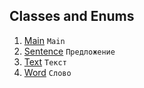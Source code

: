 ## Classes and Enums
1. [Main](https://github.com/Bublik202/Introduction-to-Java/blob/main/Classes/aggregation/ex1/Main.java) ```Main``` </br>
2. [Sentence](https://github.com/Bublik202/Introduction-to-Java/blob/main/Classes/aggregation/ex1/Sentence.java) ```Предложение``` </br> 
3. [Text](https://github.com/Bublik202/Introduction-to-Java/blob/main/Classes/aggregation/ex1/Text.java) ```Текст```  </br>
4. [Word](https://github.com/Bublik202/Introduction-to-Java/blob/main/Classes/aggregation/ex1/Word.java) ```Слово```  </br>
